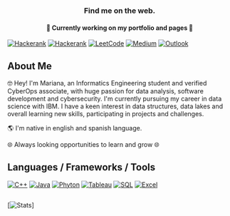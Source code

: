 <h3 align="center"> Find me on the web. </h3>

   <h4 align="center"> 🛑 Currently working on my portfolio and pages 🛑 </h4>

[![Hackerank](https://img.shields.io/badge/-Hackerrank-2EC866?style=for-the-badge&logo=HackerRank&logoColor=white)](https://github.com/Mariana-Data)
[![Hackerank](https://img.shields.io/badge/LinkedIn-0077B5?style=for-the-badge&logo=linkedin&logoColor=white)](https://github.com/Mariana-Data) 
[![LeetCode](https://img.shields.io/badge/-LeetCode-FFA116?style=for-the-badge&logo=LeetCode&logoColor=black)](https://github.com/Mariana-Data)
[![Medium](https://img.shields.io/badge/Medium-12100E?style=for-the-badge&logo=medium&logoColor=white)](https://github.com/Mariana-Data)
[![Outlook](https://img.shields.io/badge/Microsoft_Outlook-0078D4?style=for-the-badge&logo=microsoft-outlook&logoColor=white)](https://github.com/Mariana-Data)

## About Me
🤓 Hey! I'm Mariana, an Informatics Engineering student and verified CyberOps associate, with huge passion for data analysis, software development and cybersecurity. I'm currently pursuing my career in data science with IBM. I have a keen interest in data structures, data lakes and overall learning new skills, participating in projects and challenges. 

🌎 I'm native in english and spanish language.

🌐 Always looking opportunities to learn and grow 🌐

## Languages / Frameworks / Tools


[![C++](https://img.shields.io/badge/C%2B%2B-00599C?style=for-the-badge&logo=c%2B%2B&logoColor=white)](https://github.com/Mariana-Data)
[![Java](https://img.shields.io/badge/Java-ED8B00?style=for-the-badge&logo=openjdk&logoColor=white)](https://github.com/Mariana-Data)
[![Phyton](https://img.shields.io/badge/Python-14354C?style=for-the-badge&logo=python&logoColor=white)](https://github.com/Mariana-Data)
[![Tableau](https://img.shields.io/badge/Tableau-E97627?style=for-the-badge&logo=Tableau&logoColor=white)](https://github.com/Mariana-Data) 
[![SQL](https://img.shields.io/badge/MySQL-005C84?style=for-the-badge&logo=mysql&logoColor=white)](https://github.com/Mariana-Data) 
[![Excel](https://img.shields.io/badge/Microsoft_Excel-217346?style=for-the-badge&logo=microsoft-excel&logoColor=white)](https://github.com/Mariana-Data)

##

[![Stats](https://github-readme-stats.vercel.app/api?username=Mariana-Data&show_icons=true&theme=blue-green)]

